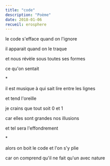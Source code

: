 ```yaml
---
title: "code"
description: "Poème"
date: 2018-01-06
recueil: erosphere
---
```


le code s'efface
quand on l'ignore

il apparait
quand on le traque

et nous révèle
sous toutes ses formes

ce qu'on sentait

\*

il est musique
à qui sait lire
entre les lignes

et tend l'oreille

je crains que tout
soit 0 et 1

car elles sont grandes
nos illusions

et tel sera
l'effondrement

\*

alors on boit le code
et l'on s'y plie

car on comprend qu'il ne fait qu'un
avec nature
